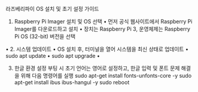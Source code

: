 ﻿라즈베리파이 OS 설치 및 초기 설정 가이드

1. Raspberry Pi Imager 설치 및 OS 선택
• 먼저 공식 웹사이트에서 Raspberry Pi Imager를 다운로드하고 설치
• 장치는 Raspberry Pi 3, 운영체제는 Raspberry Pi OS (32-bit) 버전을 선택


• 2. 시스템 업데이트
• OS 설치 후, 터미널을 열어 시스템을 최신 상태로 업데이트
• sudo apt update
• sudo apt upgrade
• 

3. 한글 환경 설정
부팅 시 초기 언어는 영어로 설정하고, 한글 입력 및 폰트 문제 해결을 위해 다음 명령어를 실행
sudo apt-get install fonts-unfonts-core -y
sudo apt-get install ibus ibus-hangul -y
sudo reboot

